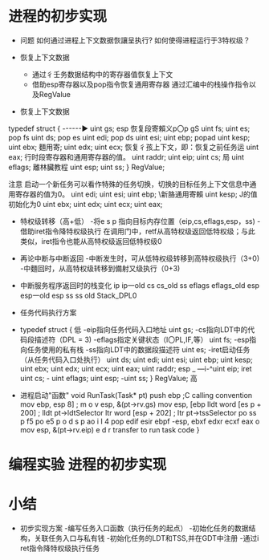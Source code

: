 # 进程的初步实现
- 问题
    如何通过进程上下文数据恢讓呈执行?
    如何使得进程运行于3特权级？

- 恢复上下文数据
    - 通过彳壬务数据结构中的寄存器值恢复上下文
    - 借助esp寄存器以及pop指令恢复通用寄存器
                                 通过汇编中的栈操作指令以及RegValue

- 恢复上下文数据

typedef struct {
                                                                    ------► uint gs;
                                                               esp
                    恢复段寄賴义p〇p gS                                             uint fs;
                                                                             uint es;
                                            pop fs                           uint ds;
                                            pop es                           uint edi;
                                            pop ds                           uint esi;
                                                                             uint ebp;
                                            popad                            uint kesp;
                                                                             uint ebx;
                        麵用寄;                                                 uint edx;
                                                                             uint ecx;
  恢复彳孩上下文，即：恢复之前任务运                                uint eax;
    行时段寄存器和通用寄存器的值。                                uint raddr;
                                                                             uint eip;
                                                                             uint cs;      局
                                                                             uint eflags;  離林臟教程
                                                                             uint esp;
                                                                             uint ss;
                                                                     } RegValue;

注意
    启动一个新任务可以看作特殊的任务切换，切换的目标任务上下文信息中通用寄存器的值为0。
                uint       edi;
                uint       esi;
                uint ebp;                \新胳通用寄賴
                uint       kesp;         J的值初始化为0
                uint ebx;
                uint edx;
                uint       ecx;
                uint eax;

- 特权级转移（高+低）
       -将e s p 指向目标内存位置（eip,cs,eflags,esp，ss)
       -借助iret指令降特权级执行
              在调用门中，retf从高特权级返回低特权级；与此
               类似，iret指令也能从高特权级返回低特权级0

- 再论中断与中断返回
    -中断发生时，可从低特权级转移到高特权级执行（3+0)
    -中麵回时，从高特权级转移到備射又级执行（0+3)

- 中断服务程序返回时的栈变化
    ip ip一old
                                                              cs cs_old
                  ss                                                eflags eflags_old
                                                                    esp esp一old
                 esp                                                ss ss old
                             Stack_DPL0

- 任务代码执行方案
- typedef struct { 低
      -eip指向任务代码入口地址                                                          uint gs;
      -cs指向LDT中的代码段描述符（DPL = 3)
    -eflags指定关键状态（l〇PL,IF,等）                                                uint         fs;
      -esp指向任务使用的私有栈
      -ss指向LDT中的数据段描述符                                                        uint es;
      -iret启动任务（从任务代码入口处执行）
                                                                             uint ds;
                                                                              uint         edi;
                                                                              uint         esi;
                                                                              uint ebp;
                                                                              uint         kesp;
                                                                              uint ebx;
                                                                              uint edx;
                                                                              uint ecx;
                                                                              uint eax;
                                                                              uint raddr;
                                                                      esp _   —i-^uint eip;
                                                                        iret              uint cs;
                                                                                     - uint eflags;
                                                                                        uint esp;
                                                                              -uint ss;
                                                                              } RegValue;              高


- 进程启动"函数"
    void RunTask(Task* pt)
      push ebp                             ;C calling convention
      mov ebp, esp
                                       8]  ; m o v esp, &(pt->rv.gs)
      mov esp, [ebp
      lldt word [es p + 200] ; lldt pt->ldtSelector
      ltr word [esp                    + 202] ; ltr pt->tssSelector
      po                        ss
      p                         f5
      po                        e5
      p  o                   d  s
      p
         ao
        i   I                      4      pop edif esir ebpf -esp, ebxf edxr ecxf eax
          o
                                           mov esp, &(pt->rv.eip)
                          e
         d
                       r                   transfer to run task code
    }

# 编程实验 进程的初步实现

# 小结
- 初步实现方案
    -编写任务入口函数（执行任务的起点）
    -初始化任务的数据结构，关联任务入口与私有钱
    -初始化任务的LDT和TSS,并在GDT中注册
    -通过i ret指令降特权级执行任务

